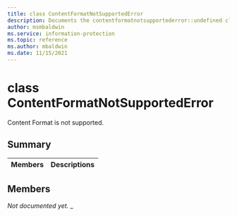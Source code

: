 ```yaml
---
title: class ContentFormatNotSupportedError 
description: Documents the contentformatnotsupportederror::undefined class of the Microsoft Information Protection (MIP) SDK.
author: msmbaldwin
ms.service: information-protection
ms.topic: reference
ms.author: mbaldwin
ms.date: 11/15/2021
---
```


# class ContentFormatNotSupportedError 
Content Format is not supported.
  
## Summary
 Members                        | Descriptions                                
--------------------------------|---------------------------------------------
  
## Members
_Not documented yet._
_
